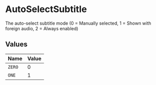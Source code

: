# AutoSelectSubtitle

The auto-select subtitle mode (0 = Manually selected, 1 = Shown with foreign audio, 2 = Always enabled)


## Values

| Name   | Value  |
| ------ | ------ |
| `ZERO` | 0      |
| `ONE`  | 1      |